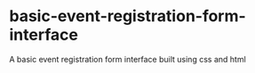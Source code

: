 # basic-event-registration-form-interface
A basic event registration form interface built using css and html
